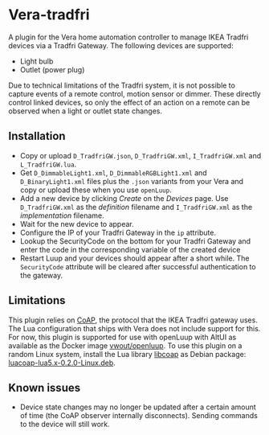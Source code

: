 # Vera-tradfri

A plugin for the Vera home automation controller to manage IKEA Tradfri devices via a Tradfri Gateway.
The following devices are supported:
- Light bulb
- Outlet (power plug)

Due to technical limitations of the Tradfri system, it is not possible to capture events of a remote control, motion sensor or dimmer.
These directly control linked devices, so only the effect of an action on a remote can be observed when a light or outlet state changes. 

## Installation
- Copy or upload `D_TradfriGW.json`, `D_TradfriGW.xml`, `I_TradfriGW.xml` and `L_TradfriGW.lua`.
- Get `D_DimmableLight1.xml`, `D_DimmableRGBLight1.xml` and `D_BinaryLight1.xml` files plus the `.json` variants from your Vera and copy or upload these when you use `openLuup`.
- Add a new device by clicking *Create* on the *Devices* page. Use `D_TradfriGW.xml` as the *definition* filename and `I_TradfriGW.xml` as the *implementation* filename.
- Wait for the new device to appear.
- Configure the IP of your Tradfri Gateway in the `ip` attribute.
- Lookup the SecurityCode on the bottom for your Tradfri Gateway and enter the code in the corresponding variable of the created device 
- Restart Luup and your devices should appear after a short while. The `SecurityCode` attribute will be cleared after successful authentication to the gateway.

## Limitations
This plugin relies on [CoAP](https://en.wikipedia.org/wiki/Constrained_Application_Protocol), the protocol that the IKEA Tradfri gateway uses.
The Lua configuration that ships with Vera does not include support for this.
For now, this plugin is supported for use with openLuup with AltUI as available as the Docker image [vwout/openluup](https://hub.docker.com/r/vwout/openluup).
To use this plugin on a random Linux system, install the Lua library [libcoap](https://github.com/vwout/luacoap) as Debian package: [luacoap-lua5.x-0.2.0-Linux.deb](https://github.com/vwout/luacoap/blob/master/downloads/).

## Known issues
- Device state changes may no longer be updated after a certain amount of time (the CoAP observer internally disconnects). Sending commands to the device will still work.
